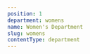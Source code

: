 ```yaml
---
position: 1
department: womens
name: Women's Department
slug: womens
contentType: department
---
```


